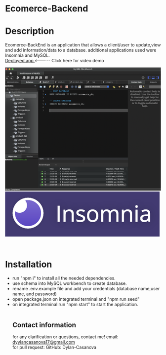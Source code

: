 # Ecomerce-Backend
# Description
Ecomerce-BackEnd is an application that allows a client/user to update,view and add information/data to a database. additional applications used were Insomnia and MySQL. <br>
<a href="https://youtu.be/A_wUsUgEyFA"> Deployed app </a> <----- Click here for video demo
<br>

![initialPage](./assets/numer1.png)
![inmsonia](./assets/number2.png) 


<br>

# Installation
<ul>
<li>run "npm i" to install all the needed dependencies.</li>
<li>use schema into MySQL workbench to create database.</li>
<li>rename .env.example file and add your credentials (database name,user name, and password)</li>
<li>open package.json on integrated terminal and "npm run seed" </li>
<li>on integrated terminal run "npm start" to start the application.</li>

<br>

## Contact information 

for any clarification or questions, contact me! email: dyylancasanova17@gmail.com <br>
for pull request:
GitHub: Dylan-Casanova